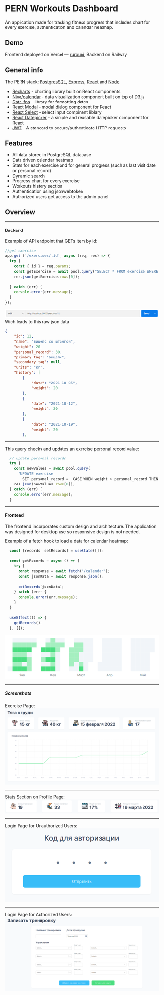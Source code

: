 # PERN Workouts Dashboard
An application made for tracking fitness progress that includes chart for every exercise, authentication and calendar heatmap.

## Demo
Frontend deployed on Vercel — [rurouni](https://rurouni.vercel.app/), Backend on Railway

##  General info
The PERN stack: [PostgresSQL](https://www.postgresql.org/), [Express](https://expressjs.com/), [React](https://reactjs.org/) and [Node](https://nodejs.org/en/)

 - [Recharts](https://recharts.org/en-US/)  - charting library built on React components
 - [Nivo/calendar](https://nivo.rocks/calendar/)  - data visualization component built on top of D3.js
 - [Date-fns](https://date-fns.org/)  - library for formatting dates
 - [React Modal](https://www.npmjs.com/package/react-modal)  - modal dialog component for React
 - [React Select](https://react-select.com/)  -  select input compinent liblary
 - [React Datepicker](https://reactdatepicker.com/)  -  a simple and reusable datepicker component for React
 - [JWT](https://jwt.io/)  - A standard to secure/authenticate HTTP requests
 
 ## Features
 
 - All data stored in PostgreSQL database
 - Data driven calendar heatmap
 - Stats for each exercise and for general progress (such as last visit date or personal record)
 - Dynamic search
 - Progress chart for every exercise
 - Workouts history section
 - Authentication using jsonwebtoken
 - Authorized users get access to the admin panel

 ## Overview
 ---
 #### Backend
Example of API endpoint that GETs item by id:
```javascript
//get exercise
app.get ('/exercises/:id', async (req, res) => {
  try {
    const { id } = req.params;
    const getExercise = await pool.query("SELECT * FROM exercise WHERE id = $1", [id]);
    res.json(getExercise.rows[0]); 
    
  } catch (err) {
    console.error(err.message);  
  }
});

```
![Postman GET](client/src/img/readme/postman-req.PNG)
Wich leads to this raw json data
```JSON
{
    "id": 12,
    "name": "Бицепс со штангой",
    "weight": 20,
    "personal_record": 30,
    "primary_tag": "Бицепс",
    "secondary_tag": null,
    "units": "кг",
    "history": [
        {
            "date": "2021-10-05",
            "weight": 20
        },
        {
            "date": "2021-10-12",
            "weight": 20
        },
        {
            "date": "2021-10-19",
            "weight": 20
        },
```
---
This query checks and updates an exercise personal record value:
```javascript
  // update personal records
  try {
    const newValues = await pool.query(
      "UPDATE exercise 
        SET personal_record =  CASE WHEN weight > personal_record THEN weight ELSE personal_record END");
    res.json(newValues.rows[0]);  
  } catch (err) {
    console.error(err.message);
  }
```
---
#### Frontend
The frontend incorporates custom design and architecture. The application was designed for desktop use so responsive design is not needed. 

Example of a fetch hook to load a data for calendar heatmap:
```javascript
  const [records, setRecords] = useState([]);

  const getRecords = async () => {
    try {
      const response = await fetch("/calendar");
      const jsonData = await response.json();

      setRecords(jsonData);
    } catch (err) {
      console.error(err.message);     
    }
  }

  useEffect(() => {
    getRecords();
  }, []);
```
![Calendar Heatmap](client/src/img/readme/frontend-calendar.PNG)

---
##### Screenshots
Exercise Page:
![Exercise Page](client/src/img/readme/frontend-exercise.PNG)

---
Stats Section on Profile Page:
![Stats Section](client/src/img/readme/frontend-stats.PNG)

---
Login Page for Unauthorized Users:
![Auth](client/src/img/readme/frontend-auth.PNG)

---
Login Page for Authorized Users:
![Form](client/src/img/readme/frontend-form.PNG)
